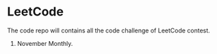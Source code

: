 # LeetCode

The code repo will contains all the code challenge of LeetCode contest.

1. November Monthly.
